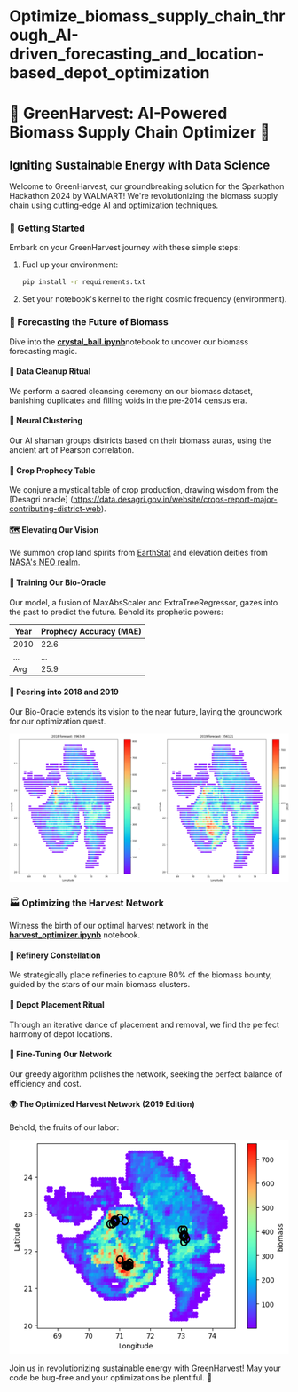# **Optimize_biomass_supply_chain_through_AI-driven_forecasting_and_location-based_depot_optimization**

# 🌿 GreenHarvest: AI-Powered Biomass Supply Chain Optimizer 🚚

## Igniting Sustainable Energy with Data Science

Welcome to GreenHarvest, our groundbreaking solution for the Sparkathon Hackathon 2024 by WALMART! We're revolutionizing the biomass supply chain using cutting-edge AI and optimization techniques.

### 🚀 Getting Started

Embark on your GreenHarvest journey with these simple steps:

1. Fuel up your environment:
   ```bash
   pip install -r requirements.txt
   ```
2. Set your notebook's kernel to the right cosmic frequency (environment).

### 🔮 Forecasting the Future of Biomass

Dive into the [**crystal_ball.ipynb**](https://github.com/Yashas14/Optimize_biomass_supply_chain_through_AI-driven_forecasting_and_location-based_depot_optimization./blob/main/notebooks/generate_forecast.ipynb)notebook to uncover our biomass forecasting magic.

#### 🧹 Data Cleanup Ritual
We perform a sacred cleansing ceremony on our biomass dataset, banishing duplicates and filling voids in the pre-2014 census era.

#### 🧠 Neural Clustering
Our AI shaman groups districts based on their biomass auras, using the ancient art of Pearson correlation.

#### 🌾 Crop Prophecy Table
We conjure a mystical table of crop production, drawing wisdom from the [Desagri oracle]
(https://data.desagri.gov.in/website/crops-report-major-contributing-district-web).

#### 🗺️ Elevating Our Vision
We summon crop land spirits from [EarthStat](http://www.earthstat.org/) and elevation deities from [NASA's NEO realm](https://neo.gsfc.nasa.gov/dataset_index.php#energy).

#### 🤖 Training Our Bio-Oracle
Our model, a fusion of MaxAbsScaler and ExtraTreeRegressor, gazes into the past to predict the future. Behold its prophetic powers:

| Year | Prophecy Accuracy (MAE) |
|------|-------------------------|
| 2010 | 22.6                    |
| ...  | ...                     |
| Avg  | 25.9                    |

#### 🔮 Peering into 2018 and 2019
Our Bio-Oracle extends its vision to the near future, laying the groundwork for our optimization quest.

![Biomass Prophecy](./docs/forecast_img.PNG)

### 🏭 Optimizing the Harvest Network

Witness the birth of our optimal harvest network in the [**harvest_optimizer.ipynb**](notebooks/harvest_optimizer.ipynb) notebook.

#### 🏢 Refinery Constellation
We strategically place refineries to capture 80% of the biomass bounty, guided by the stars of our main biomass clusters.

#### 🚚 Depot Placement Ritual
Through an iterative dance of placement and removal, we find the perfect harmony of depot locations.

#### 🔧 Fine-Tuning Our Network
Our greedy algorithm polishes the network, seeking the perfect balance of efficiency and cost.

#### 🌍 The Optimized Harvest Network (2019 Edition)
Behold, the fruits of our labor:

![Optimized Harvest Network](./docs/optimized_locations_img.PNG)

Join us in revolutionizing sustainable energy with GreenHarvest! May your code be bug-free and your optimizations be plentiful. 🌟
